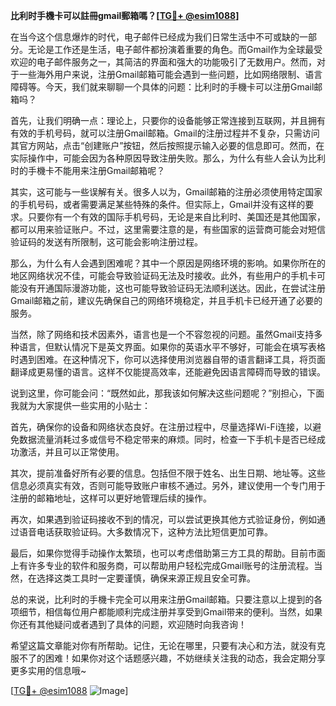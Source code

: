 **比利时手機卡可以註冊gmail郵箱嗎？[[TG💪+ @esim1088](https://t.me/s/esim1088)]**

在当今这个信息爆炸的时代，电子邮件已经成为我们日常生活中不可或缺的一部分。无论是工作还是生活，电子邮件都扮演着重要的角色。而Gmail作为全球最受欢迎的电子邮件服务之一，其简洁的界面和强大的功能吸引了无数用户。然而，对于一些海外用户来说，注册Gmail邮箱可能会遇到一些问题，比如网络限制、语言障碍等。今天，我们就来聊聊一个具体的问题：比利时的手機卡可以注册Gmail邮箱吗？

首先，让我们明确一点：理论上，只要你的设备能够正常连接到互联网，并且拥有有效的手机号码，就可以注册Gmail邮箱。Gmail的注册过程并不复杂，只需访问其官方网站，点击“创建账户”按钮，然后按照提示输入必要的信息即可。然而，在实际操作中，可能会因为各种原因导致注册失败。那么，为什么有些人会认为比利时的手機卡不能用来注册Gmail邮箱呢？

其实，这可能与一些误解有关。很多人以为，Gmail邮箱的注册必须使用特定国家的手机号码，或者需要满足某些特殊的条件。但实际上，Gmail并没有这样的要求。只要你有一个有效的国际手机号码，无论是来自比利时、美国还是其他国家，都可以用来验证账户。不过，这里需要注意的是，有些国家的运营商可能会对短信验证码的发送有所限制，这可能会影响注册过程。

那么，为什么有人会遇到困难呢？其中一个原因是网络环境的影响。如果你所在的地区网络状况不佳，可能会导致验证码无法及时接收。此外，有些用户的手机卡可能没有开通国际漫游功能，这也可能导致验证码无法顺利送达。因此，在尝试注册Gmail邮箱之前，建议先确保自己的网络环境稳定，并且手机卡已经开通了必要的服务。

当然，除了网络和技术因素外，语言也是一个不容忽视的问题。虽然Gmail支持多种语言，但默认情况下是英文界面。如果你的英语水平不够好，可能会在填写表格时遇到困难。在这种情况下，你可以选择使用浏览器自带的语言翻译工具，将页面翻译成更易懂的语言。这样不仅能提高效率，还能避免因语言障碍而导致的错误。

说到这里，你可能会问：“既然如此，那我该如何解决这些问题呢？”别担心，下面我就为大家提供一些实用的小贴士：

首先，确保你的设备和网络状态良好。在注册过程中，尽量选择Wi-Fi连接，以避免数据流量消耗过多或信号不稳定带来的麻烦。同时，检查一下手机卡是否已经成功激活，并且可以正常使用。

其次，提前准备好所有必要的信息。包括但不限于姓名、出生日期、地址等。这些信息必须真实有效，否则可能导致账户审核不通过。另外，建议使用一个专门用于注册的邮箱地址，这样可以更好地管理后续的操作。

再次，如果遇到验证码接收不到的情况，可以尝试更换其他方式验证身份，例如通过语音电话获取验证码。大多数情况下，这种方法比短信更加可靠。

最后，如果你觉得手动操作太繁琐，也可以考虑借助第三方工具的帮助。目前市面上有许多专业的软件和服务商，可以帮助用户轻松完成Gmail账号的注册流程。当然，在选择这类工具时一定要谨慎，确保来源正规且安全可靠。

总的来说，比利时的手機卡完全可以用来注册Gmail邮箱。只要注意以上提到的各项细节，相信每位用户都能顺利完成注册并享受到Gmail带来的便利。当然，如果你还有其他疑问或者遇到了具体的问题，欢迎随时向我咨询！

希望这篇文章能对你有所帮助。记住，无论在哪里，只要有决心和方法，就没有克服不了的困难！如果你对这个话题感兴趣，不妨继续关注我的动态，我会定期分享更多实用的信息哦~

[[TG💪+ @esim1088](https://t.me/s/esim1088) ![Image](https://i.postimg.cc/4NQfJmqS/Snipaste-2025-05-13-00-14-12.png)]